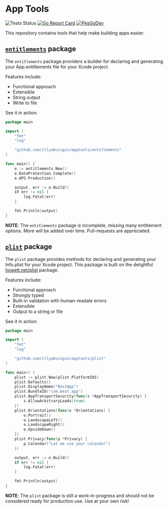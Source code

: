 # App Tools

<img src="https://github.com/illyabusigin/apptools/workflows/Tests/badge.svg" alt="Tests Status" /> [![Go Report Card](https://goreportcard.com/badge/github.com/illyabusigin/apptools)](https://goreportcard.com/report/github.com/illyabusigin/apptools) [![PkgGoDev](https://pkg.go.dev/badge/github.com/illyabusigin/apptools)](https://pkg.go.dev/github.com/illyabusigin/apptools)

This repository contains tools that help make building apps easier. 

[`entitlements`](https://pkg.go.dev/github.com/illyabusigin/apptools/entitlements?tab=doc "API documentation") package
-------------------------------------------------------------------------------------------

The `entitlements` package providers a builder for declaring and generating your App.entitlements file for your Xcode project.

Features include:
- Functional approach
- Extensible
- String output
- Write to file

See it in action:

```go
package main

import (
	"fmt"
	"log"

	"github.com/illyabusigin/apptools/entitlements"
)

func main() {
	e := entitlements.New()
	e.DataProtection.Complete()
	e.APS.Production()

	output, err := e.Build()
	if err != nil {
		log.Fatal(err)
	}

	fmt.Println(output)
}
```

**NOTE**: The `entitlements` package is incomplete, missing many entitlement options. More will be added over time. Pull-requests are appreciated.


[`plist`](https://pkg.go.dev/github.com/illyabusigin/apptools/plist?tab=doc "API documentation") package
-------------------------------------------------------------------------------------------

The `plist` package provides methods for declaring and generating your Info.plist for your Xcode project. This package is built on the delightful [howett.net/plist](https://github.com/DHowett/go-plist) package.

Features include:
- Functional approach 
- Strongly typed
- Built-in validation with human-readale errors
- Extensible
- Output to a string or file

See it in action:

```go
package main

import (
	"fmt"
	"log"

	"github.com/illyabusigin/apptools/plist"
)

func main() {
	plist := plist.New(plist.PlatformIOS)
	plist.Defaults()
	plist.DisplayName("BestApp")
	plist.BundleID("com.best.app")
	plist.AppTransportSecurity(func(s *AppTransportSecurity) {
		s.AllowArbitraryLoads(true)
	})
	plist.Orientations(func(o *Orientations) {
		o.Portrait()
		o.LandscapeLeft()
		o.LandscapeRight()
		o.UpsideDown()
	})
	plist.Privacy(func(p *Privacy) {
		p.Calendar("Let me use your calendar")
	})

	output, err := e.Build()
	if err != nil {
		log.Fatal(err)
	}

	fmt.Println(output)
}
```

**NOTE**: The `plist` package is still a work-in-progress and should not be considered ready for production use. Use at your own risk!

